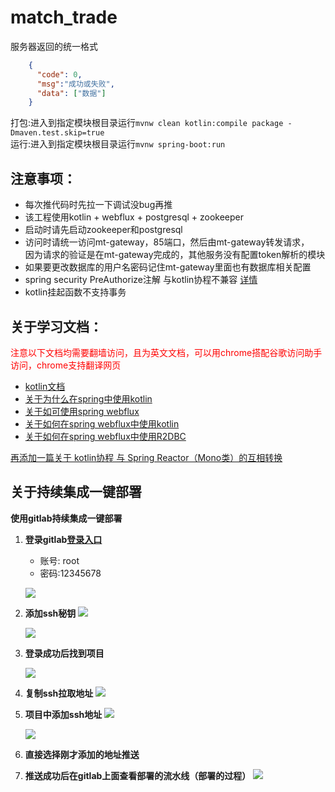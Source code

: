 # match_trade 

服务器返回的统一格式
```json
    {
      "code": 0,
      "msg":"成功或失败",
      "data": ["数据"]
    }
```
打包:进入到指定模块根目录运行``` mvnw clean kotlin:compile package -Dmaven.test.skip=true ``` <br>
运行:进入到指定模块根目录运行``` mvnw spring-boot:run ```

## 注意事项：
- 每次推代码时先拉一下调试没bug再推
- 该工程使用kotlin + webflux + postgresql + zookeeper
- 启动时请先启动zookeeper和postgresql
- 访问时请统一访问mt-gateway，85端口，然后由mt-gateway转发请求，<br>
因为请求的验证是在mt-gateway完成的，其他服务没有配置token解析的模块
- 如果要更改数据库的用户名密码记住mt-gateway里面也有数据库相关配置
- spring security PreAuthorize注解 与kotlin协程不兼容 [详情](https://github.com/spring-projects/spring-security/issues/8143)
- kotlin挂起函数不支持事务

## 关于学习文档：

<a style="color:red;"> 注意以下文档均需要翻墙访问，且为英文文档，可以用chrome搭配谷歌访问助手访问，chrome支持翻译网页</a>

- [kotlin文档](https://www.kotlincn.net/docs/reference/)
- [关于为什么在spring中使用kotlin](https://spring.io/blog/2019/04/12/going-reactive-with-spring-coroutines-and-kotlin-flow)
- [关于如可使用spring webflux](https://htmlpreview.github.io/?https://github.com/get-set/reactor-core/blob/master-zh/src/docs/index.html#which-operator)
- [关于如何在spring webflux中使用kotlin](https://docs.spring.io/spring/docs/5.2.0.M1/spring-framework-reference/languages.html#coroutines)
- [关于如何在spring webflux中使用R2DBC](https://docs.spring.io/spring-data/r2dbc/docs/1.1.0.M4/reference/html/#reference)

[再添加一篇关于 kotlin协程 与 Spring Reactor（Mono类）的互相转换](https://www.jianshu.com/p/17d93f1afc50)

## 关于持续集成一键部署
**使用gitlab持续集成一键部署**

1. **登录gitlab[登录入口](http://lian.yaolong.top:8070/)**

   - 账号: root 
   - 密码:12345678

    ![](https://note.youdao.com/yws/api/personal/file/WEBef90f59563d9cb1e8e687d1b9619f5b9?method=download&shareKey=e1c9736515872eefd49d0fd60f1c81bd)

2. **添加ssh秘钥**
    ![](https://note.youdao.com/yws/api/personal/file/WEB516de060d72a8d5a5836eed5fe0dc9d6?method=download&shareKey=fdb428160cd6759effb52a6f445e42a1)

    ![](https://note.youdao.com/yws/api/personal/file/WEBbcc5aeca3be8e855ef7962e34e14d61b?method=download&shareKey=469043c99e6428a54537b87311f69817)

3. **登录成功后找到项目**

    ![](https://note.youdao.com/yws/api/personal/file/WEBd34595f2e097a68e2bd74f81124aee7a?method=download&shareKey=553778945483540d7daa75b9c78f1c28)

4. **复制ssh拉取地址**
    ![](https://note.youdao.com/yws/api/personal/file/WEB8e507db30a197a69f707ba809b1b565a?method=download&shareKey=894b47232001e1d998550586024f7ab2)

5. **项目中添加ssh地址**
    ![](https://note.youdao.com/yws/api/personal/file/WEB310abfd9061b1c36473114f690d649d6?method=download&shareKey=78c4c86f1e8a1dba8fd33b12d518d209)

    ![](https://note.youdao.com/yws/api/personal/file/WEB6ec72043ab69517e7abc280efbeb0c91?method=download&shareKey=346c85ff260eb9e0826fccbec1d41a86)

6. **直接选择刚才添加的地址推送**

7. **推送成功后在gitlab上面查看部署的流水线（部署的过程）**
    ![](https://note.youdao.com/yws/api/personal/file/WEB63613ac7fdacc22000caf5f66e9102a5?method=download&shareKey=2ae3ad14c1b70c49a7334b9bc58f8d43)


